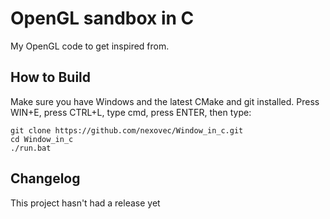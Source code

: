 # OpenGL sandbox in C
My OpenGL code to get inspired from.
## How to Build
Make sure you have Windows and the latest CMake and git installed.
Press WIN+E, press CTRL+L, type cmd, press ENTER, then type:
```
git clone https://github.com/nexovec/Window_in_c.git
cd Window_in_c
./run.bat
```
## Changelog
This project hasn't had a release yet